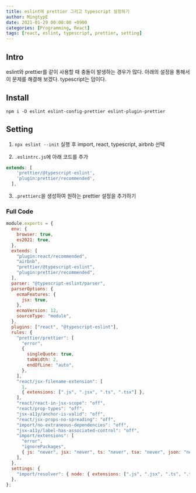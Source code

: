 ```yaml
---
title: eslint에 prettier 그리고 typescript 설정하기
author: MingtypE
date: 2021-01-29 00:00:00 +0900
categories: [Programming, React]
tags: [react, eslint, typescript, prettier, setting]
---
```


## Intro

eslint와 prettier를 같이 사용할 때 충돌이 발생하는 경우가 많다.
아래의 설정을 통해서 이 문제를 해결해 보겠다. typescript는 덤이다.

## Install

```
npm i -D eslint eslint-config-prettier eslint-plugin-prettier
```

## Setting

1. `npx eslint --init` 실행 후 import, react, typescript, airbnb 선택

2. `.eslintrc.js`에 아래 코드를 추가

```js
extends: [
    'prettier/@typescript-eslint',
    'plugin:prettier/recommended',
  ],
```

3. `.prettierc`을 생성하여 원하는 prettier 설정을 추가하기

### Full Code

```js
module.exports = {
  env: {
    browser: true,
    es2021: true,
  },
  extends: [
    "plugin:react/recommended",
    "airbnb",
    "prettier/@typescript-eslint",
    "plugin:prettier/recommended",
  ],
  parser: "@typescript-eslint/parser",
  parserOptions: {
    ecmaFeatures: {
      jsx: true,
    },
    ecmaVersion: 12,
    sourceType: "module",
  },
  plugins: ["react", "@typescript-eslint"],
  rules: {
    "prettier/prettier": [
      "error",
      {
        singleQuote: true,
        tabWidth: 2,
        endOfLine: "auto",
      },
    ],
    "react/jsx-filename-extension": [
      1,
      { extensions: [".js", ".jsx", ".ts", ".tsx"] },
    ],
    "react/react-in-jsx-scope": "off",
    "react/prop-types": "off",
    "jsx-a11y/anchor-is-valid": "off",
    "react/jsx-props-no-spreading": "off",
    "import/no-extraneous-dependencies": "off",
    "jsx-a11y/label-has-associated-control": "off",
    "import/extensions": [
      "error",
      "ignorePackages",
      { js: "never", jsx: "never", ts: "never", tsx: "never", json: "never" },
    ],
  },
  settings: {
    "import/resolver": { node: { extensions: [".js", ".jsx", ".ts", ".tsx"] } },
  },
};
```
